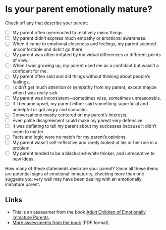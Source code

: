 # Is your parent emotionally mature?

Check off any that describe your parent:

* [ ] My parent often overreacted to relatively minor things.
* [ ] My parent didn’t express much empathy or emotional awareness.
* [ ] When it came to emotional closeness and feelings, my parent seemed uncomfortable and didn’t go there.
* [ ] My parent was often irritated by individual differences or different points of view.
* [ ] When I was growing up, my parent used me as a confidant but wasn’t a confidant for me.
* [ ] My parent often said and did things without thinking about people’s feelings.
* [ ] I didn’t get much attention or sympathy from my parent, except maybe when I was really sick.
* [ ] My parent was inconsistent—sometimes wise, sometimes unreasonable.
* [ ] If I became upset, my parent either said something superficial and unhelpful or got angry and sarcastic.
* [ ] Conversations mostly centered on my parent’s interests.
* [ ] Even polite disagreement could make my parent very defensive.
* [ ] It was deflating to tell my parent about my successes because it didn’t seem to matter.
* [ ] Facts and logic were no match for my parent’s opinions.
* [ ] My parent wasn’t self-reflective and rarely looked at his or her role in a problem.
* [ ] My parent tended to be a black-and-white thinker, and unreceptive to new ideas.

How many of these statements describe your parent? Since all these items are potential signs of emotional immaturity, checking more than one suggests you very well may have been dealing with an emotionally immature parent.

## Links
* This is an assessmet from the book [Adult Children of Emotionally Immature Parents](https://www.amazon.com/Adult-Children-Emotionally-Immature-Parents/dp/1626251703).
* [More assessments from the book](http://curioushealing.com/wp-content/uploads/2019/11/ACEIP_exercises.pdf) (PDF format).
